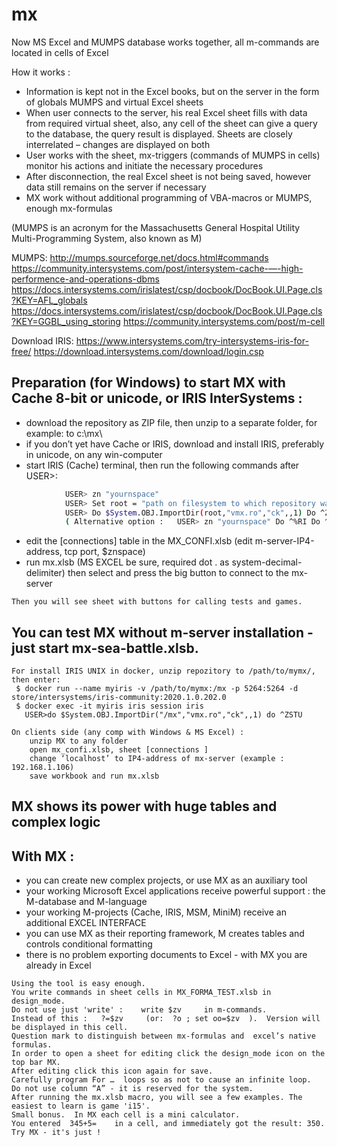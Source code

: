 # mx
Now MS Excel and MUMPS database works together, all m-commands are located in cells of Excel

How it works :
  - Information is kept not in the Excel books, but on the server in the form of globals MUMPS and virtual Excel sheets
  - When user connects to the server, his real Excel sheet fills with data from required virtual sheet, also, any cell of the sheet can give a query to the database, the query result is displayed. Sheets are closely interrelated – changes are displayed on both
  - User works with the sheet, mx-triggers (commands of MUMPS in cells) monitor his actions and initiate the necessary procedures
  - After disconnection, the real Excel sheet is not being saved, however data still remains on the server if necessary
  - MX work without additional programming of VBA-macros or MUMPS, enough mx-formulas
  
  (MUMPS is an acronym for the Massachusetts General Hospital Utility Multi-Programming System, also known as M)

  MUMPS:  http://mumps.sourceforge.net/docs.html#commands  
	https://community.intersystems.com/post/intersystem-cache-—-high-performence-and-operations-dbms
	https://docs.intersystems.com/irislatest/csp/docbook/DocBook.UI.Page.cls?KEY=AFL_globals
        https://docs.intersystems.com/irislatest/csp/docbook/DocBook.UI.Page.cls?KEY=GGBL_using_storing
	https://community.intersystems.com/post/m-cell  
	
  Download IRIS: https://www.intersystems.com/try-intersystems-iris-for-free/
		https://download.intersystems.com/download/login.csp

## Preparation (for Windows) to start MX with Cache 8-bit or unicode, or IRIS InterSystems :
  -  download the repository as ZIP file, then unzip to a separate folder, for example: to c:\mx\
  -  if you don’t yet have Cache or IRIS, download and install IRIS, preferably in unicode, on any win-computer
  -  start IRIS (Cache) terminal, then run the following commands after USER>:
~~~sh
			USER> zn "yournspace"
			USER> Set root = "path on filesystem to which repository was downloaded"
			USER> Do $System.OBJ.ImportDir(root,"vmx.ro","ck",,1) Do ^ZSTU
			( Alternative option :   USER> zn "yournspace" Do ^%RI Do ^ZSTU  )
~~~
  -  edit the [connections] table in the MX_CONFI.xlsb (edit m-server-IP4-address, tcp port, $znspace)
  -  run mx.xlsb (MS EXCEL be sure, required dot . as system-decimal-delimiter) then select and press the big button to connect to the mx-server

	Then you will see sheet with buttons for calling tests and games.
## You can test MX without m-server installation - just start mx-sea-battle.xlsb.

	For install IRIS UNIX in docker, unzip repozitory to /path/to/mymx/, then enter:	
	 $ docker run --name myiris -v /path/to/mymx:/mx -p 5264:5264 -d store/intersystems/iris-community:2020.1.0.202.0
	 $ docker exec -it myiris iris session iris
	   USER>do $System.OBJ.ImportDir("/mx","vmx.ro","ck",,1) do ^ZSTU
	   
	On clients side (any comp with Windows & MS Excel) :
		unzip MX to any folder 
		open mx_confi.xlsb, sheet [connections ]
		change ‘localhost’ to IP4-address of mx-server (example : 192.168.1.106)
		save workbook and run mx.xlsb
   
## MX shows its power with huge tables and complex logic

## With MX :

  -  you can create new complex projects, or use MX as an auxiliary tool 
  -  your working Microsoft Excel applications receive powerful support : the M-database and M-language
  -  your working M-projects (Cache, IRIS, MSM, MiniM) receive an additional EXCEL INTERFACE
  -  you can use MX as their reporting framework, M creates tables and controls conditional formatting
  -  there is no problem exporting documents to Excel - with MX you are already in Excel
  
  
	Using the tool is easy enough.
	You write commands in sheet cells in MX_FORMA_TEST.xlsb in design_mode.
	Do not use just 'write' :    write $zv     in m-commands.
	Instead of this :   ?=$zv     (or:  ?o ; set oo=$zv  ).  Version will be displayed in this cell.
	Question mark to distinguish between mx-formulas and  excel’s native formulas.
	In order to open a sheet for editing click the design_mode icon on the top bar MX.
	After editing click this icon again for save.
	Carefully program For …  loops so as not to cause an infinite loop.
	Do not use column “A” - it is reserved for the system.
	After running the mx.xlsb macro, you will see a few examples. The easiest to learn is game 'i15'.
	Small bonus.  In MX each cell is a mini calculator.
	You entered  345+5=    in a cell, and immediately got the result: 350.
	Try MX - it's just !
